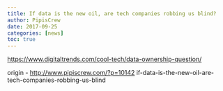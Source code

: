 ```yaml
---
title: If data is the new oil, are tech companies robbing us blind?
author: PipisCrew
date: 2017-09-25
categories: [news]
toc: true
---
```


https://www.digitaltrends.com/cool-tech/data-ownership-question/

origin - http://www.pipiscrew.com/?p=10142 if-data-is-the-new-oil-are-tech-companies-robbing-us-blind